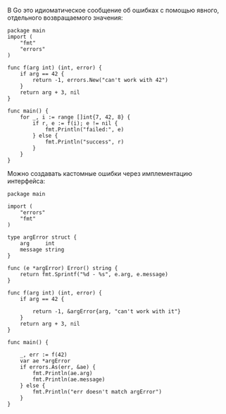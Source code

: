 
В Go это идиоматическое сообщение об ошибках с помощью явного, отдельного возвращаемого значения:
```run-go
package main
import (
	"fmt"
	"errors"
)

func f(arg int) (int, error) {
	if arg == 42 {
		return -1, errors.New("can't work with 42")
	}
	return arg + 3, nil
}

func main() {
	for _, i := range []int{7, 42, 8} {
		if r, e := f(i); e != nil {
			fmt.Println("failed:", e)
		} else {
			fmt.Println("success", r)
		}
	}
}
```

Можно создавать кастомные ошибки через имплементацию интерфейса:
```run-go
package main

import (
    "errors"
    "fmt"
)

type argError struct {
    arg     int
    message string
}

func (e *argError) Error() string {
    return fmt.Sprintf("%d - %s", e.arg, e.message)
}

func f(arg int) (int, error) {
    if arg == 42 {

        return -1, &argError{arg, "can't work with it"}
    }
    return arg + 3, nil
}

func main() {

    _, err := f(42)
    var ae *argError
    if errors.As(err, &ae) {
        fmt.Println(ae.arg)
        fmt.Println(ae.message)
    } else {
        fmt.Println("err doesn't match argError")
    }
}
```
